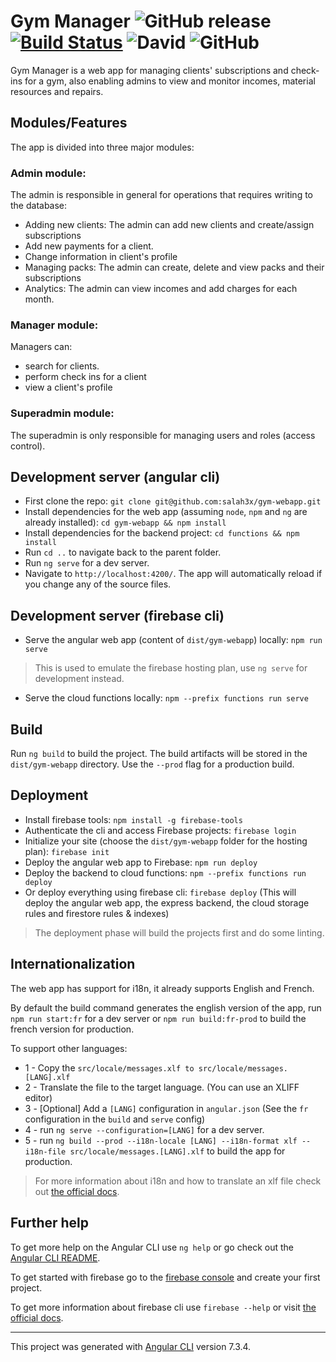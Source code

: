 # Gym Manager ![GitHub release](https://img.shields.io/github/release/salah3x/gym-webapp.svg?color=%23f441be) [![Build Status](https://travis-ci.org/salah3x/gym-webapp.svg?branch=master)](https://travis-ci.org/salah3x/gym-webapp) ![David](https://img.shields.io/david/salah3x/gym-webapp.svg) ![GitHub](https://img.shields.io/github/license/salah3x/gym-webapp.svg?color=%232196F3)



 Gym Manager is a web app for managing clients' subscriptions and check-ins for a gym, also enabling admins to view and monitor incomes, material resources and repairs.

## Modules/Features

The app is divided into three major modules:

### Admin module:

The admin is responsible in general for operations that requires writing to the database:
* Adding new clients: The admin can add new clients and create/assign subscriptions
* Add new payments for a client.
* Change information in client's profile
* Managing packs: The admin can create, delete and view packs and their subscriptions
* Analytics: The admin can view incomes and add charges for each month.

### Manager module:

Managers can:
* search for clients.
* perform check ins for a client
* view a client's profile

### Superadmin module:

The superadmin is only responsible for managing users and roles (access control).

## Development server (angular cli)
* First clone the repo: `git clone git@github.com:salah3x/gym-webapp.git`
* Install dependencies for the web app (assuming `node`, `npm` and `ng` are already installed): `cd gym-webapp && npm install`
* Install dependencies for the backend project: `cd functions && npm install`
* Run `cd ..` to navigate back to the parent folder.
* Run `ng serve` for a dev server.
* Navigate to `http://localhost:4200/`. The app will automatically reload if you change any of the source files.

## Development server (firebase cli)
* Serve the angular web app (content of `dist/gym-webapp`) locally: `npm run serve`
> This is used to emulate the firebase hosting plan, use `ng serve` for development instead.
* Serve the cloud functions locally: `npm --prefix functions run serve`

## Build

Run `ng build` to build the project. The build artifacts will be stored in the `dist/gym-webapp` directory. Use the `--prod` flag for a production build.

## Deployment

* Install firebase tools: `npm install -g firebase-tools`
* Authenticate the cli and access Firebase projects: `firebase login`
* Initialize your site (choose the `dist/gym-webapp` folder for the hosting plan): `firebase init`
* Deploy the angular web app to Firebase: `npm run deploy` 
* Deploy the backend to cloud functions: `npm --prefix functions run deploy`
* Or deploy everything using firebase cli: `firebase deploy` (This will deploy the angular web app, the express backend, the cloud storage rules and firestore rules & indexes)
> The deployment phase will build the projects first and do some linting.

## Internationalization

The web app has support for i18n, it already supports English and French.

By default the build command generates the english version of the app, run `npm run start:fr` for a dev server or `npm run build:fr-prod` to build the french version for production.

To support other languages:
- 1 - Copy the `src/locale/messages.xlf to src/locale/messages.[LANG].xlf`
- 2 - Translate the file to the target language. (You can use an XLIFF editor)
- 3 - [Optional] Add a `[LANG]` configuration in `angular.json` (See the `fr` configuration in the `build` and `serve` config) 
- 4 - run `ng serve --configuration=[LANG]`  for a dev server.
- 5 - run `ng build --prod --i18n-locale [LANG] --i18n-format xlf --i18n-file src/locale/messages.[LANG].xlf` to build the app for production.
 > For more information about i18n and how to translate an xlf file check out [the official docs](https://angular.io/guide/i18n).

## Further help

To get more help on the Angular CLI use `ng help` or go check out the [Angular CLI README](https://github.com/angular/angular-cli/blob/master/README.md).

To get started with firebase go to the [firebase console](https://console.firebase.google.com/) and create your first project.

To get more information about firebase cli use `firebase --help` or visit [the official docs](https://firebase.google.com/docs/cli/).

***

This project was generated with [Angular CLI](https://github.com/angular/angular-cli) version 7.3.4.
